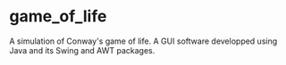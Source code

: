 # game_of_life
A simulation of Conway's game of life. A GUI software developped using Java and its Swing and AWT packages.

